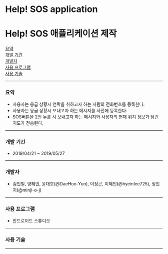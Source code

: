 # Help! SOS application

# Help! SOS 애플리케이션 제작

[요약](#요약)  
[개발 기간](#개발-기간)  
[개발자](#개발자)  
[사용 프로그램](#사용-프로그램)  
[사용 기술](#사용-기술)  

---

### 요약
- 사용자는 응급 상황시 연락을 취하고자 하는 사람의 전화번호를 등록한다.
- 사용자는 응급 상황시 보내고자 하는 메시지를 사전에 등록한다.
- SOS버튼을 2번 누를 시 보내고자 하는 메시지와 사용자의 현재 위치 정보가 담긴 지도가 전송된다.
---
### 개발 기간
- 2019/04/21 ~ 2019/05/27
---

### 개발자
- 김민철, 양혜민, 윤대호(@DaeHoo-Yun), 이정곤, 이혜인(@hyeinlee725), 정민지(@minji-o-j)
---
### 사용 프로그램
- 안드로이드 스튜디오
---
### 사용 기술
---
